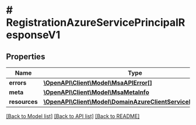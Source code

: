 # # RegistrationAzureServicePrincipalResponseV1

## Properties

Name | Type | Description | Notes
------------ | ------------- | ------------- | -------------
**errors** | [**\OpenAPI\Client\Model\MsaAPIError[]**](MsaAPIError.md) |  |
**meta** | [**\OpenAPI\Client\Model\MsaMetaInfo**](MsaMetaInfo.md) |  |
**resources** | [**\OpenAPI\Client\Model\DomainAzureClientServicePrincipalV1[]**](DomainAzureClientServicePrincipalV1.md) |  |

[[Back to Model list]](../../README.md#models) [[Back to API list]](../../README.md#endpoints) [[Back to README]](../../README.md)
